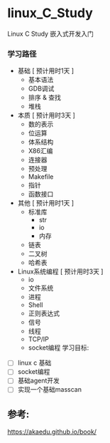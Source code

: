 # linux_C_Study
Linux C Study 嵌入式开发入门

### 学习路径
- 基础  [ 预计用时1天 ]
  - 基本语法
  - GDB调试
  - 排序 &  查找
  - 堆栈
- 本质  [ 预计用时3天 ]
    - 数的表示
    - 位运算
    - 体系结构
    - X86汇编
    - 连接器
    - 预处理
    - Makefile
    - 指针
    - 函数接口
- 其他  [ 预计用时1天 ]
    - 标准库
        - str
        - io
        - 内存
    - 链表 
    - 二叉树
    - 哈希表
- Linux系统编程 [ 预计用时3天 ]
    - io
    - 文件系统
    - 进程
    - Shell
    - 正则表达式
    - 信号
    - 线程
    - TCP/IP
    - socket编程
学习目标: 
- [ ] linux c 基础
- [ ] socket编程
- [ ] 基础agent开发
- [ ] 实现一个基础masscan 

## 参考:
https://akaedu.github.io/book/
